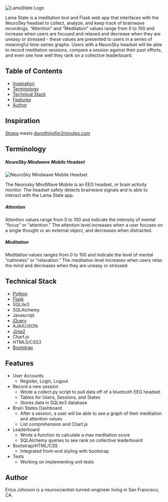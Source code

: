![LamaState Logo](https://github.com/magicericat/lamastate/blob/master/static/LamaState.png)

Lama State is a meditation tool and Flask web app that interfaces with the NeuroSky headset to collect, analyze, and keep track of brainwave recordings. “Attention” and “Meditation” values range from 0 to 100 and increase when users are focused and relaxed and decrease when they are uneasy or stressed - these values are presented to users in a series of meaningful time-series graphs. Users with a NeuroSky headset will be able to record meditation sessions, compare a session against their past efforts, and even see how well they rank on a collective leaderboard. 

## Table of Contents
* [Inspiration](#inspiration)
* [Terminology](#terms)
* [Technical Stack](#technicalstack)
* [Features](#features)
* [Author](#author)

## <a name="inspiration"></a>Inspiration
[Strava](http://www.strava.com) meets [donothingfor2minutes.com](http://www.donothingfor2minutes.com)

## <a name="terms"></a>Terminology
##### NeuroSky Mindwave Mobile Headset
![NeuroSky Mindwave Mobile Headset](https://github.com/magicericat/lamastate/blob/master/static/mindwave.jpg)

The Neurosky MindWave Mobile is an EEG headset, or brain activity monitor. The headset safely detects brainwave signals and is able to interact with the Lama State app.
##### Attention
Attention values range from 0 to 100 and indicate the intensity of mental “focus” or “attention.” The attention level increases when a user focuses on a single thought or an external object, and decreases when distracted.
##### Meditation
Meditation values ranges from 0 to 100 and indicate the level of mental “calmness” or “relaxation.” The meditation level increases when users relax the mind and decreases when they are uneasy or stressed.

## <a name="technicalstack"></a>Technical Stack
* [Python](https://www.python.org/)
* [Flask](http://flask.pocoo.org/)
* SQLite3
* SQLAlchemy
* Javascript
* [jQuery](https://jquery.com/)
* AJAX/JSON
* [Jinja2](http://jinja.pocoo.org/docs/dev/)
* Chart.js
* HTML5/CSS3
* [Bootstrap](http://getbootstrap.com/2.3.2/)


## <a name="features"></a>Features
- User Accounts
  - Register, Login, Logout
- Record a new session
  - Wrote a collect.py script to pull data off of a bluetooth EEG headset
  - Tables for Users, Sessions, and States
  - Stores data in SQLite3 database
- Brain States Dashboard
  - After a session, a user will be able to see a graph of their meditation and attention values
  - List comprehension and Chart.js
- Leaderboard
  - Wrote a function to calculate a max meditation score 
  - SQLAlchemy queries to see rank on collective leaderboard
- Bootstrap/HTML/CSS
  - Integrated front-end styling with bootstrap
- Tests
  - Working on implementing unit tests


## <a name="author"></a>Author
Erica Johnson is a neuroscientist-turned-engineer living in San Francisco, CA.
